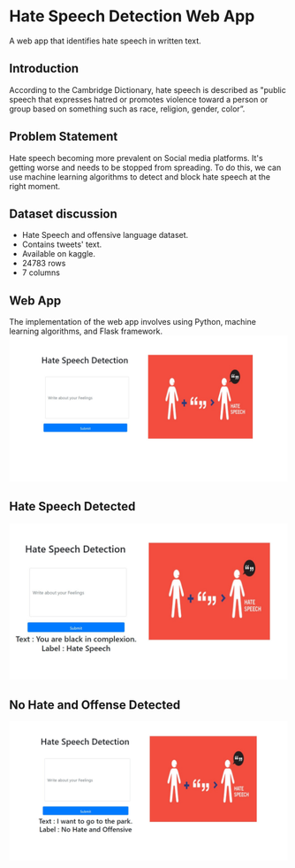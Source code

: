 # Hate Speech Detection Web App
A web app that identifies hate speech in written text.

## Introduction
According to the Cambridge Dictionary, hate speech is described as "public speech that expresses hatred or promotes violence toward a person or group based on something such as race, religion, gender, color”. 

## Problem Statement
Hate speech becoming more prevalent on Social media platforms. It's getting worse and needs to be stopped from spreading. To do this, we can use machine learning algorithms to detect and block hate speech at the right moment.

## Dataset discussion
* Hate Speech and offensive language dataset.
* Contains tweets' text.
* Available on kaggle.
* 24783 rows
* 7 columns

## Web App
The implementation of the web app involves using Python, machine learning algorithms, and Flask framework.
![Hate Speech Detection](images/HateSpeech.jpg)

## Hate Speech Detected
![Hate Speech Detected](images/HateSpeech2.png)


## No Hate and Offense Detected
![No Hate and Offense](images/HateSpeech3.jpg)
